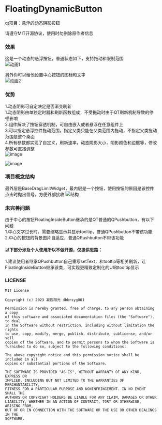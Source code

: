 # FloatingDynamicButton
qt项目：悬浮的动态阴影按钮

请遵守MIT开源协议，使用时勿删除原作者信息


### 效果
这是一个动态的悬浮按钮，普通状态如下，支持拖动和限制范围  
![动画1](https://user-images.githubusercontent.com/48360609/236614949-3bb201bd-5f74-434e-b45e-a328ca45dcd2.gif)


另外你可以给他设置中心按钮的图标和文字  
![动画2](https://user-images.githubusercontent.com/48360609/236776900-725c9642-37d7-4775-bfa0-314e67d07139.gif)


### 优势
1.动态阴影可自定决定是否渐变刷新  
1.动态阴影由单独定时器和刷新函数组成，不受拖动时由于QT刷新机制导致的停顿影响  
2.组件解决了按钮穿透机制，可自由嵌入或者悬浮在任意组件上  
3.可以指定悬浮控件拖动范围，指定父类只能在父类范围内拖动，不指定父类拖动范围是整个桌面  
4.所有参数都实现了自定义，刷新速率，动态阴影大小，阴影颜色和边框等，修改参数可直接调整  
![image](https://user-images.githubusercontent.com/48360609/236777086-65bd668a-85da-4c19-a414-ee0aba0b69fb.png)

![image](https://user-images.githubusercontent.com/48360609/236777126-3be58a58-adb6-4e05-b823-fc9e2dd471ec.png)


### 项目概念结构

最外层是BaseDragLimitWidget，最内层是一个按钮，使用按钮的原因是该控件点击时抛出信号，方便外部接收
![结构](https://user-images.githubusercontent.com/48360609/236615359-743db86f-4c2b-4019-8ff0-7a9afa5d84c1.png)

### 未完善问题
由于中心的按钮FloatingInsideButton继承的是QT普通的QPushbutton，有以下问题  
1.中心文字过长时，需要缩略显示并显示tooltip，普通QPushbutton不带该功能  
2.中心的按钮的背景图片自适应，普通QPushbutton不带该功能

#### 以下部分涉及个人使用所以不做开源，仅提供思路：
1.建议使用者继承QPushbutton自己重写setText，和tooltip等相关刷新，让FloatingInsideButton继承该类，可实现更精致定制化的UI和tooltip显示


### LICENSE
``` 
MIT License

Copyright (c) 2023 凝视阳光 dbbnsyg001

Permission is hereby granted, free of charge, to any person obtaining a copy
of this software and associated documentation files (the "Software"), to deal
in the Software without restriction, including without limitation the rights
to use, copy, modify, merge, publish, distribute, sublicense, and/or sell
copies of the Software, and to permit persons to whom the Software is
furnished to do so, subject to the following conditions:

The above copyright notice and this permission notice shall be included in all
copies or substantial portions of the Software.

THE SOFTWARE IS PROVIDED "AS IS", WITHOUT WARRANTY OF ANY KIND, EXPRESS OR
IMPLIED, INCLUDING BUT NOT LIMITED TO THE WARRANTIES OF MERCHANTABILITY,
FITNESS FOR A PARTICULAR PURPOSE AND NONINFRINGEMENT. IN NO EVENT SHALL THE
AUTHORS OR COPYRIGHT HOLDERS BE LIABLE FOR ANY CLAIM, DAMAGES OR OTHER
LIABILITY, WHETHER IN AN ACTION OF CONTRACT, TORT OR OTHERWISE, ARISING FROM,
OUT OF OR IN CONNECTION WITH THE SOFTWARE OR THE USE OR OTHER DEALINGS IN THE
SOFTWARE.
``` 
